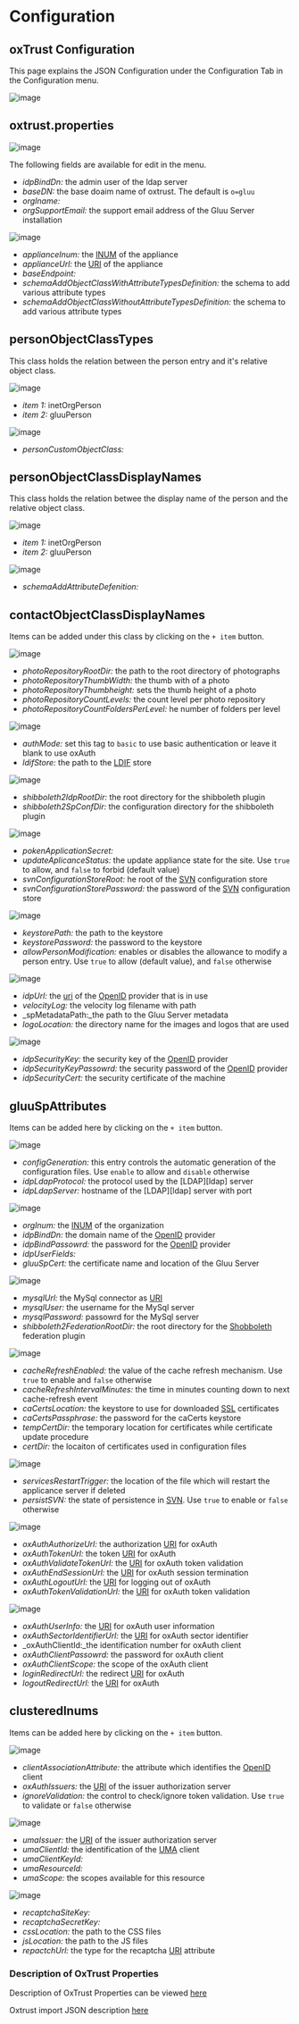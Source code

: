 # Configuration
## oxTrust Configuration
This page explains the JSON Configuration under the Configuration Tab in the Configuration menu.

![image](../img/reference/config-json_menu.png)

## oxtrust.properties
![image](../img/reference/config-json_oxtrustproperties.png)

The following fields are available for edit in the menu.


* _idpBindDn:_ the admin user of the ldap server
* _baseDN:_ the base doaim name of oxtrust. The default is `o=gluu`
* _orgIname:_ 
* _orgSupportEmail:_ the support email address of the Gluu Server installation

![image](../img/reference/config-json_oxauthproperties0.png)

* _applianceInum:_ the [INUM][inum] of the appliance
* _applianceUrl:_ the [URI][uri] of the appliance
* _baseEndpoint:_ 
* _schemaAddObjectClassWithAttributeTypesDefinition:_ the schema to add various attribute types
* _schemaAddObjectClassWithoutAttributeTypesDefinition:_ the schema to add various attribute types

## personObjectClassTypes
This class holds the relation between the person entry and it's relative object class.

![image](../img/reference/config-json_oxtrustproperties1.png)

* _item 1:_ inetOrgPerson
* _item 2:_ gluuPerson

![image](../img/reference/config-json_oxtrustproperties1-1.png)

* _personCustomObjectClass:_

## personObjectClassDisplayNames
This class holds the relation betwee the display name of the person and the relative object class.

![image](../img/reference/config-json_oxtrustproperties2.png)

* _item 1:_ inetOrgPerson
* _item 2:_ gluuPerson

![image](../img/reference/config-json_oxtrustproperties2-1.png)

* _schemaAddAttributeDefenition:_ 

## contactObjectClassDisplayNames 
Items can be added under this class by clicking on the `+ item` button.

![image](../img/reference/config-json_oxtrustproperties3.png)

* _photoRepositoryRootDir:_ the path to the root directory of photographs
* _photoRepositoryThumbWidth:_ the thumb with of a photo
* _photoRepositoryThumbheight:_ sets the thumb height of a photo
* _photoRepositoryCountLevels:_ the count level per photo repository
* _photoRepositoryCountFoldersPerLevel:_ he number of folders per level

![image](../img/reference/config-json_oxtrustproperties3-1.png)

* _authMode:_ set this tag to `basic` to use basic authentication or leave it blank to use oxAuth
* _ldifStore:_ the path to the [LDIF][ldif] store

![image](../img/reference/config-json_oxtrustproperties3-2.png)

* _shibboleth2IdpRootDir:_ the root directory for the shibboleth plugin
* _shibboleth2SpConfDir:_ the configuration directory for the shibboleth plugin

![image](../img/reference/config-json_oxtrustproperties3-3.png)

* _pokenApplicationSecret:_
* _updateAplicanceStatus:_  the update appliance state for the site. Use `true` to allow, and `false` to forbid (default value)
* _svnConfigurationStoreRoot:_ he root of the [SVN][svn] configuration store
* _svnConfigurationStorePassword:_ the password of the [SVN][svn] configuration store

![image](../img/reference/config-json_oxtrustproperties3-4.png)

* _keystorePath:_ the path to the keystore
* _keystorePassword:_ the password to the keystore
* _allowPersonModification:_ enables or disables the allowance to modify a person entry. Use `true` to allow (default value), and  `false` otherwise

![image](../img/reference/config-json_oxtrustproperties3-5.png)

* _idpUrl:_ the [uri][uri] of the [OpenID][openid] provider that is in use
* _velocityLog:_ the velocity log filename with path
* _spMetadataPath:_the path to the Gluu Server metadata
* _logoLocation:_ the directory name for the images and logos that are used

![image](../img/reference/config-json_oxtrustproperties3-6.png)

* _idpSecurityKey:_ the security key of the [OpenID][openid] provider
* _idpSecurityKeyPassowrd:_ the security password of the [OpenID][openid] provider
* _idpSecurityCert:_ the security certificate of the machine

## gluuSpAttributes
Items can be added here by clicking on the `+ item` button.

![image](../img/reference/config-json_oxtrustproperties4.png)

* _configGeneration:_ this entry controls the automatic generation of the configuration files. Use `enable` to allow and `disable` otherwise
* _idpLdapProtocol:_ the protocol used by the [LDAP][ldap] server
* _idpLdapServer:_ hostname of the [LDAP][ldap] server with port

![image](../img/reference/config-json_oxtrustproperties4-1.png)

* _orgInum:_ the [INUM][inum] of the organization
* _idpBindDn:_ the domain name of the [OpenID][openid] provider
* _idpBindPassowrd:_ the password for the [OpenID][openid] provider
* _idpUserFields:_ 
* _gluuSpCert:_ the certificate name and location of the Gluu Server

![image](../img/reference/config-json_oxtrustproperties4-2.png)

* _mysqlUrl:_ the MySql connector as [URI][uri]
* _mysqlUser:_ the username for the MySql server
* _mysqlPassword:_ passowrd for the MySql server
* _shibboleth2FederationRootDir:_ the root directory for the [Shobboleth][shibboleth] federation plugin

![image](../img/reference/config-json_oxtrustproperties4-3.png)

* _cacheRefreshEnabled:_ the value of the cache refresh mechanism. Use `true` to enable and `false` otherwise
* _cacheRefreshIntervalMinutes:_ the time in minutes counting down to next cache-refresh event
* _caCertsLocation:_ the keystore to use for downloaded [SSL][ssl] certificates
* _caCertsPassphrase:_ the password for the caCerts keystore
* _tempCertDir:_ the temporary location for certificates while certificate update procedure
* _certDir:_ the locaiton of certificates used in configuration files

![image](../img/reference/config-json_oxtrustproperties4-4.png)

* _servicesRestartTrigger:_ the location of the file which will restart the applicance server if deleted
* _persistSVN:_ the state of persistence in [SVN][svn]. Use `true` to enable or `false` otherwise

![image](../img/reference/config-json_oxtrustproperties4-5.png)

* _oxAuthAuthorizeUrl:_ the authorization [URI][uri] for oxAuth
* _oxAuthTokenUrl:_ the token [URI][uri] for oxAuth
* _oxAuthValidateTokenUrl:_ the [URI][uri] for oxAuth token validation
* _oxAuthEndSessionUrl:_ the [URI][uri] for oxAuth session termination
* _oxAuthLogoutUrl:_ the [URI][uri] for logging out of oxAuth
* _oxAuthTokenValidationUrl:_ the [URI][uri] for oxAuth token validation

![image](../img/reference/config-json_oxtrustproperties4-6.png)

* _oxAuthUserInfo:_ the [URI][uri] for oxAuth user information
* _oxAuthSectorIdentifierUrl:_ the [URI][uri] for oxAuth sector identifier
* _oxAuthClientId:_the identification number for oxAuth client
* _oxAuthClientPassowrd:_ the password for oxAuth client
* _oxAuthClientScope:_ the scope of the oxAuth client
* _loginRedirectUrl:_ the redirect [URI][uri] for oxAuth
* _logoutRedirectUrl:_ the [URI][uri] for oxAuth 

## clusteredInums
Items can be added here by clicking on the `+ item` button.

![image](../img/reference/config-json_oxtrustproperties5.png)

* _clientAssociationAttribute:_ the attribute which identifies the [OpenID][openid] client
* _oxAuthIssuers:_ the [URI][uri] of the issuer authorization server
* _ignoreValidation:_ the control to check/ignore token validation. Use `true` to validate or `false` otherwise

![image](../img/reference/config-json_oxtrustproperties5-1.png)

* _umaIssuer:_ the [URI][uri] of the issuer authorization server
* _umaClientId:_ the identification of the [UMA][uma] client
* _umaClientKeyId:_ 
* _umaResourceId:_
* _umaScope:_ the scopes available for this resource

![image](../img/reference/config-json_oxtrustproperties5-2.png)

* _recaptchaSiteKey:_
* _recaptchaSecretKey:_
* _cssLocation:_ the path to the CSS files
* _jsLocation:_ the path to the JS files
* _repactchUrl:_ the type for the recaptcha [URI][uri] attribute

[inum]: https://en.wikipedia.org/wiki/INum_Initiative "INUM definition in wikipedia"
[uri]: https://en.wikipedia.org/wiki/Uniform_Resource_Identifier "Uniform Resource Identifier"
[ldif]: https://en.wikipedia.org/wiki/LDAP_Data_Interchange_Format "LDAP Data Interchange Format"
[svn]: https://en.wikipedia.org/wiki/Apache_Subversion "Apache Subversion"
[openid]: https://en.wikipedia.org/wiki/OpenID "OpenID Connect"
[shibboleth]: https://en.wikipedia.org/wiki/Shibboleth_%28Internet2%29 "Shibboleth"
[ssl]: https://en.wikipedia.org/wiki/Transport_Layer_Security "Secure Sockets Layer"
[uma]: https://en.wikipedia.org/wiki/User-Managed_Access "User-Managed Access"


### Description of OxTrust Properties

Description of OxTrust Properties can be viewed [here](../reference/oxtrust-prop.json)

Oxtrust import JSON description [here](../reference/oxtrust-import-person.json)
